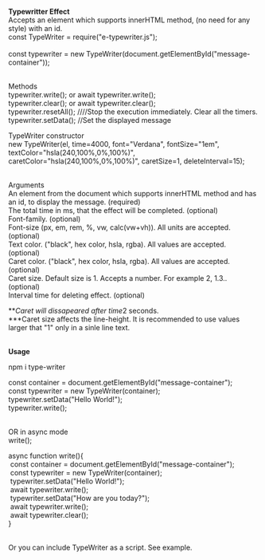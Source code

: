 <b>Typewritter Effect</b><br>
Accepts an element which supports innerHTML method, (no need for any style) with an id.<br>
const TypeWriter = require("e-typewriter.js");<br>	
const typewriter = new TypeWriter(document.getElementById("message-container"));<br><br>

Methods<br>
typewriter.write(); or await typewriter.write();<br>
typewriter.clear(); or await typewriter.clear();<br>
typewriter.resetAll(); ////Stop the execution immediately. Clear all the timers.<br>
typewriter.setData(); //Set the displayed message<br>

TypeWriter constructor <br>
new TypeWriter(el, time=4000, font="Verdana", fontSize="1em", textColor="hsla(240,100%,0%,100%)", caretColor="hsla(240,100%,0%,100%)", caretSize=1, deleteInterval=15);<br><br>

Arguments<br>
An element from the document which supports innerHTML method and has an id, to display the message. (required)<br>
The total time in ms, that the effect will be completed. (optional)<br>
Font-family. (optional)<br>
Font-size (px, em, rem, %, vw, calc(vw+vh)). All units are accepted. (optional)<br>
Text color. ("black", hex color, hsla, rgba). All values are accepted. (optional)<br>
Caret color. ("black", hex color, hsla, rgba). All values are accepted. (optional)<br>
Caret size. Default size is 1. Accepts a number. For example 2, 1.3.. (optional)<br>
Interval time for deleting effect. (optional)<br>

***Caret will dissapeared after time*2 seconds.<br>
***Caret size affects the line-height. It is recommended to use values larger that "1" only in a sinle line text.<br><br>

<b>Usage</b><br>

npm i type-writer<br>

const container = document.getElementById("message-container");<br>
const typewriter = new TypeWriter(container);<br>
typewriter.setData("Hello World!");<br>
typewriter.write();<br><br>

OR in async mode<br>
write();<br>

async function write(){<br>
	&nbsp;const container = document.getElementById("message-container");<br>
	&nbsp;const typewriter = new TypeWriter(container);<br>
	&nbsp;typewriter.setData("Hello World!");<br>
	&nbsp;await typewriter.write();<br>
	&nbsp;typewriter.setData("How are you today?");<br>
	&nbsp;await typewriter.write();<br>
	&nbsp;await typewriter.clear();<br>
}<br><br>

Or you can include TypeWriter as a script. See example.
